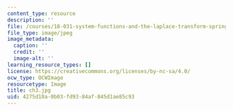 ```yaml
---
content_type: resource
description: ''
file: /courses/18-031-system-functions-and-the-laplace-transform-spring-2019/4275d10a0b03fd9384af845d1ae85c93_ch3.jpg
file_type: image/jpeg
image_metadata:
  caption: ''
  credit: ''
  image-alt: ''
learning_resource_types: []
license: https://creativecommons.org/licenses/by-nc-sa/4.0/
ocw_type: OCWImage
resourcetype: Image
title: ch3.jpg
uid: 4275d10a-0b03-fd93-84af-845d1ae85c93
---
```

